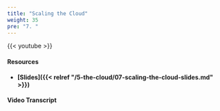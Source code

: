 ```yaml
---
title: "Scaling the Cloud"
weight: 35
pre: "7. "
---
```


{{< youtube  >}}

#### Resources

* **[Slides]({{< relref "/5-the-cloud/07-scaling-the-cloud-slides.md" >}})**

#### Video Transcript
